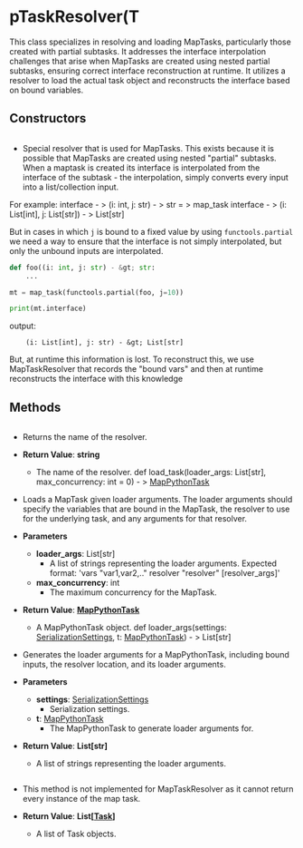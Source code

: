 # pTaskResolver(T

This class specializes in resolving and loading MapTasks, particularly those created with partial subtasks. It addresses the interface interpolation challenges that arise when MapTasks are created using nested partial subtasks, ensuring correct interface reconstruction at runtime. It utilizes a resolver to load the actual task object and reconstructs the interface based on bound variables.

## Constructors
```def pTaskResolver(T()
```
-  Special resolver that is used for MapTasks. This exists because it is possible that MapTasks are created using nested &quot;partial&quot; subtasks. When a maptask is created its interface is interpolated from the interface of the subtask - the interpolation, simply converts every input into a list/collection input.

For example:
  interface - &gt; (i: int, j: str) - &gt; str  = &gt; map_task interface - &gt; (i: List[int], j: List[str]) - &gt; List[str]

But in cases in which `j` is bound to a fixed value by using `functools.partial` we need a way to ensure that the interface is not simply interpolated, but only the unbound inputs are interpolated.

```python
def foo((i: int, j: str) - &gt; str:
    ...

mt = map_task(functools.partial(foo, j=10))

print(mt.interface)
```

output:

        (i: List[int], j: str) - &gt; List[str]

But, at runtime this information is lost. To reconstruct this, we use MapTaskResolver that records the &quot;bound vars&quot; and then at runtime reconstructs the interface with this knowledge



## Methods
```def name()
```
-  Returns the name of the resolver.

- **Return Value**:
**string**
  - The name of the resolver.
def load_task(loader_args: List[str], max_concurrency: int = 0) - > [MapPythonTask](flytekit_core_legacy_map_task_mappythontask)
-  Loads a MapTask given loader arguments. The loader arguments should specify the variables that are bound in the MapTask, the resolver to use for the underlying task, and any arguments for that resolver.
- **Parameters**

  - **loader_args**: List[str]
    - A list of strings representing the loader arguments. Expected format: &#x27;vars &quot;var1,var2,..&quot; resolver &quot;resolver&quot; [resolver_args]&#x27;
  - **max_concurrency**: int
    - The maximum concurrency for the MapTask.

- **Return Value**:
**[MapPythonTask](flytekit_core_legacy_map_task_mappythontask)**
  - A MapPythonTask object.
def loader_args(settings: [SerializationSettings](flytekit_configuration_serializationsettings), t: [MapPythonTask](flytekit_core_legacy_map_task_mappythontask)) - > List[str]
-  Generates the loader arguments for a MapPythonTask, including bound inputs, the resolver location, and its loader arguments.
- **Parameters**

  - **settings**: [SerializationSettings](flytekit_configuration_serializationsettings)
    - Serialization settings.
  - **t**: [MapPythonTask](flytekit_core_legacy_map_task_mappythontask)
    - The MapPythonTask to generate loader arguments for.

- **Return Value**:
**List[str]**
  - A list of strings representing the loader arguments.
```def get_all_tasks()
```
-  This method is not implemented for MapTaskResolver as it cannot return every instance of the map task.

- **Return Value**:
**List[[Task](flytekit_models_task_task)]**
  - A list of Task objects.
